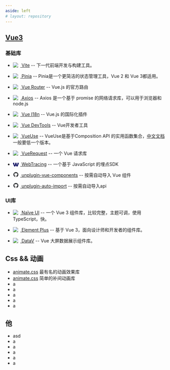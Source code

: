 ```yaml
---
aside: left
# layout: repository
---
```


<style setup>
.icon {
	width: 18px;
	display: inline-block;
	margin: 0px 5px -2px 0;
}
</style>

## [Vue3](https://cn.vuejs.org/)

### 基础库

- [<img class="icon" src="https://www.vitejs.net/logo.svg"> Vite](https://www.vitejs.net/) -- 下一代前端开发与构建工具。

- [<img class="icon" src="https://pinia.vuejs.org/logo.svg"> Pinia](https://pinia.vuejs.org/) -- Pinia是一个更简洁的状态管理工具，Vue 2 和 Vue 3都适用。

- [<img class="icon" src="https://router.vuejs.org/logo.svg"> Vue Router](https://router.vuejs.org/) -- Vue.js 的官方路由

- [<img class="icon" src="https://axios-http.com/assets/favicon.ico"> Axios](https://axios-http.com/zh/) -- Axios 是一个基于 promise 的网络请求库，可以用于浏览器和 node.js

- [<img class="icon" src="https://vue-i18n.intlify.dev/vue-i18n-logo.svg"> Vue I18n](https://vue-i18n.intlify.dev/) -- Vue.js 的国际化插件

- [<img class="icon" src="https://devtools-next.vuejs.org/logo.svg"> Vue DevTools](https://devtools-next.vuejs.org/) -- Vue开发者工具

- [<img class="icon" src="https://vueuse.org/favicon.svg"> VueUse](https://vueuse.org/) -- VueUse是基于Composition API 的实用函数集合，[中文文档](https://vueuse.nodejs.cn/)一般要低一个版本。

- [<img class="icon" src="https://www.attojs.com/logo@100px.png"> VueRequest](https://www.attojs.com/) -- 一个 Vue 请求库

- [<img class="icon" src="https://raw.githubusercontent.com/M-cheng-web/image-provider/main/web-tracing/logo.7k1jidnhjr40.svg"> WebTracing](https://m-cheng-web.github.io/web-tracing/) -- 一个基于 JavaScript 的埋点SDK

- [<img class="icon" src="/img/github.png"> unplugin-vue-components](https://github.com/unplugin/unplugin-vue-components#readme) -- 按需自动导入 Vue 组件

- [<img class="icon" src="/img/github.png"> unplugin-auto-import](https://github.com/unplugin/unplugin-auto-import#readme) -- 按需自动导入api

### UI库
- [<img class="icon" src="https://www.naiveui.com/assets/naivelogo-BdDVTUmz.svg"> Naïve UI](https://www.naiveui.com/zh-CN/dark) -- 一个 Vue 3 组件库，比较完整，主题可调，使用 TypeScript，快。

- [<img class="icon" src="https://element-plus.org/images/element-plus-logo-small.svg"> Element Plus](https://element-plus.org/zh-CN/#/zh-CN) -- 基于 Vue 3，面向设计师和开发者的组件库。

- [<img class="icon" src="http://datav.jiaminghi.com/favicon.ico"> DataV](https://datav-vue3.jiaminghi.com/) -- Vue 大屏数据展示组件库。


## Css && 动画

- [animate.css](https://animate.style/) 最有名的动画效果库
- [animate.css](https://animate.style/) 简单的补间动画库
- a
- a
- a
- a
- a

## 他
- asd
- a
- a
- a
- a
- a